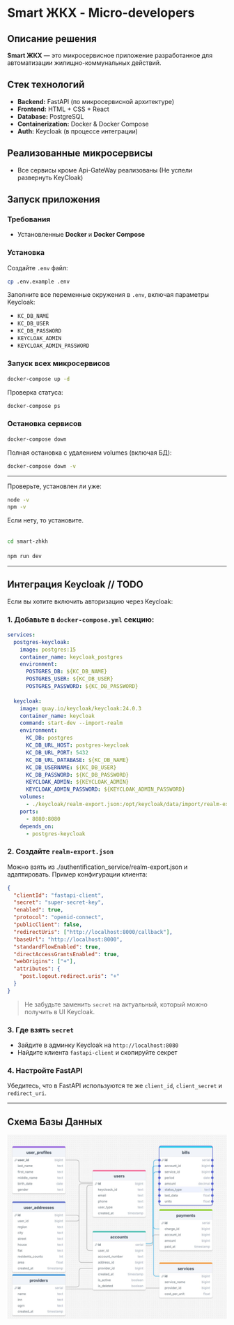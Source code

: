 # Smart ЖКХ - Micro-developers

## Описание решения

**Smart ЖКХ** — это микросервисное приложение разработанное для автоматизации жилищно-коммунальных действий.

## Стек технологий

- **Backend:** FastAPI (по микросервисной архитектуре)
- **Frontend:** HTML + CSS + React
- **Database:** PostgreSQL
- **Containerization:** Docker & Docker Compose
- **Auth:** Keycloak (в процессе интеграции)

## Реализованные микросервисы

- Все сервисы кроме Api-GateWay реализованы (Не успели развернуть KeyCloak)

## Запуск приложения

### Требования

- Установленные **Docker** и **Docker Compose**

### Установка

Создайте `.env` файл:
```bash
cp .env.example .env
```

Заполните все переменные окружения в `.env`, включая параметры Keycloak:

- `KC_DB_NAME`
- `KC_DB_USER`
- `KC_DB_PASSWORD`
- `KEYCLOAK_ADMIN`
- `KEYCLOAK_ADMIN_PASSWORD`

### Запуск всех микросервисов

```bash
docker-compose up -d
```

Проверка статуса:

```bash
docker-compose ps
```

### Остановка сервисов

```bash
docker-compose down
```

Полная остановка с удалением volumes (включая БД):

```bash
docker-compose down -v
```

---
Проверьте, установлен ли уже:


```bash 
node -v
npm -v 
```
Если нету, то установите.
```bash

cd smart-zhkh

npm run dev
```

---

## Интеграция Keycloak // TODO 

Если вы хотите включить авторизацию через Keycloak:

### 1. Добавьте в `docker-compose.yml` секцию:

```yaml
services:
  postgres-keycloak:
    image: postgres:15
    container_name: keycloak_postgres
    environment:
      POSTGRES_DB: ${KC_DB_NAME}
      POSTGRES_USER: ${KC_DB_USER}
      POSTGRES_PASSWORD: ${KC_DB_PASSWORD}

  keycloak:
    image: quay.io/keycloak/keycloak:24.0.3
    container_name: keycloak
    command: start-dev --import-realm
    environment:
      KC_DB: postgres
      KC_DB_URL_HOST: postgres-keycloak
      KC_DB_URL_PORT: 5432
      KC_DB_URL_DATABASE: ${KC_DB_NAME}
      KC_DB_USERNAME: ${KC_DB_USER}
      KC_DB_PASSWORD: ${KC_DB_PASSWORD}
      KEYCLOAK_ADMIN: ${KEYCLOAK_ADMIN}
      KEYCLOAK_ADMIN_PASSWORD: ${KEYCLOAK_ADMIN_PASSWORD}
    volumes:
      - ./keycloak/realm-export.json:/opt/keycloak/data/import/realm-export.json
    ports:
      - 8080:8080
    depends_on:
      - postgres-keycloak
```

### 2. Создайте `realm-export.json`

Можно взять из ./authentification_service/realm-export.json и адаптировать. Пример конфигурации клиента:

```json
{
  "clientId": "fastapi-client",
  "secret": "super-secret-key",
  "enabled": true,
  "protocol": "openid-connect",
  "publicClient": false,
  "redirectUris": ["http://localhost:8000/callback"],
  "baseUrl": "http://localhost:8000",
  "standardFlowEnabled": true,
  "directAccessGrantsEnabled": true,
  "webOrigins": ["+"],
  "attributes": {
    "post.logout.redirect.uris": "+"
  }
}
```

> Не забудьте заменить `secret` на актуальный, который можно получить в UI Keycloak.

### 3. Где взять `secret`

- Зайдите в админку Keycloak на `http://localhost:8080`
- Найдите клиента `fastapi-client` и скопируйте секрет

### 4. Настройте FastAPI

Убедитесь, что в FastAPI используются те же `client_id`, `client_secret` и `redirect_uri`.

--- 
## Схема Базы Данных

![Схема архитектуры](./images/database.jpg)
